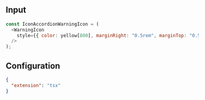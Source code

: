 
## Input
```javascript input
const IconAccordionWarningIcon = (
  <WarningIcon
    style={{ color: yellow[800], marginRight: "0.5rem", marginTop: "0.5rem" }}
  />
);
```

## Configuration
```json configuration
{
  "extension": "tsx"
}
```
